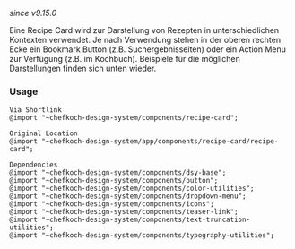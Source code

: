 *since v9.15.0*

Eine Recipe Card wird zur Darstellung von Rezepten in unterschiedlichen Kontexten verwendet. Je nach Verwendung stehen in der oberen rechten Ecke ein Bookmark Button (z.B. Suchergebnisseiten) oder ein Action Menu zur Verfügung (z.B. im Kochbuch). Beispiele für die möglichen Darstellungen finden sich unten wieder. 
### Usage  
    
    Via Shortlink
    @import "~chefkoch-design-system/components/recipe-card";
  
    Original Location
    @import "~chefkoch-design-system/app/components/recipe-card/recipe-card";

    Dependencies
    @import "~chefkoch-design-system/components/dsy-base";
    @import "~chefkoch-design-system/components/button";
    @import "~chefkoch-design-system/components/color-utilities";
    @import "~chefkoch-design-system/components/dropdown-menu";
    @import "~chefkoch-design-system/components/icons";
    @import "~chefkoch-design-system/components/teaser-link";
    @import "~chefkoch-design-system/components/text-truncation-utilities";
    @import "~chefkoch-design-system/components/typography-utilities";